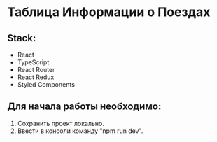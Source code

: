 # Таблица Информации о Поездах

## Stack:
- React
- TypeScript
- React Router
- React Redux
- Styled Components

## Для начала работы необходимо:
1. Сохранить проект локально.
2. Ввести в консоли команду "npm run dev".
